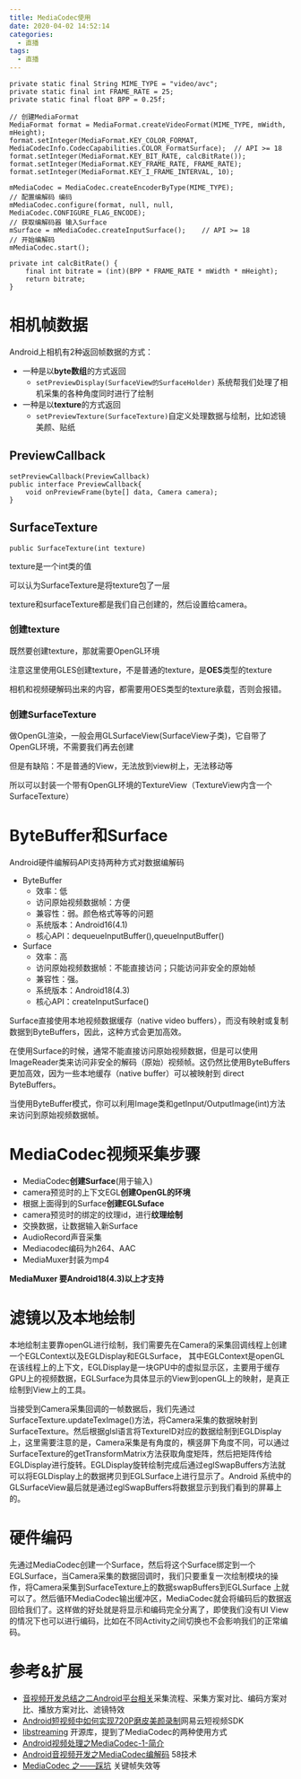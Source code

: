 ```yaml
---
title: MediaCodec使用
date: 2020-04-02 14:52:14
categories:
  - 直播
tags:
  - 直播
---
```


```
private static final String MIME_TYPE = "video/avc";
private static final int FRAME_RATE = 25;
private static final float BPP = 0.25f;

// 创建MediaFormat
MediaFormat format = MediaFormat.createVideoFormat(MIME_TYPE, mWidth, mHeight);
format.setInteger(MediaFormat.KEY_COLOR_FORMAT, MediaCodecInfo.CodecCapabilities.COLOR_FormatSurface);	// API >= 18
format.setInteger(MediaFormat.KEY_BIT_RATE, calcBitRate());
format.setInteger(MediaFormat.KEY_FRAME_RATE, FRAME_RATE);
format.setInteger(MediaFormat.KEY_I_FRAME_INTERVAL, 10);

mMediaCodec = MediaCodec.createEncoderByType(MIME_TYPE);
// 配置编解码 编码
mMediaCodec.configure(format, null, null, MediaCodec.CONFIGURE_FLAG_ENCODE);
// 获取编解码器 输入Surface
mSurface = mMediaCodec.createInputSurface();	// API >= 18
// 开始编解码
mMediaCodec.start();

private int calcBitRate() {
	final int bitrate = (int)(BPP * FRAME_RATE * mWidth * mHeight);
	return bitrate;
}
```

# 相机帧数据

Android上相机有2种返回帧数据的方式：

- 一种是以**byte数组**的方式返回
	- `setPreviewDisplay(SurfaceView的SurfaceHolder)` 系统帮我们处理了相机采集的各种角度同时进行了绘制
- 一种是以**texture**的方式返回
	- `setPreviewTexture(SurfaceTexture)`自定义处理数据与绘制，比如滤镜美颜、贴纸

## PreviewCallback

```
setPreviewCallback(PreviewCallback)
public interface PreviewCallback{
	void onPreviewFrame(byte[] data, Camera camera);
}
```

## SurfaceTexture

`public SurfaceTexture(int texture)`

texture是一个int类的值

可以认为SurfaceTexture是将texture包了一层

texture和surfaceTexture都是我们自己创建的，然后设置给camera。

### 创建texture

既然要创建texture，那就需要OpenGL环境

注意这里使用GLES创建texture，不是普通的texture，是**OES**类型的texture

相机和视频硬解码出来的内容，都需要用OES类型的texture承载，否则会报错。

### 创建SurfaceTexture

做OpenGL渲染，一般会用GLSurfaceView(SurfaceView子类)，它自带了OpenGL环境，不需要我们再去创建

但是有缺陷：不是普通的View，无法放到view树上，无法移动等

所以可以封装一个带有OpenGL环境的TextureView（TextureView内含一个SurfaceTexture）

# ByteBuffer和Surface

Android硬件编解码API支持两种方式对数据编解码

- ByteBuffer
	- 效率：低
	- 访问原始视频数据帧：方便
	- 兼容性：弱。颜色格式等等的问题
	- 系统版本：Android16(4.1)
	- 核心API：dequeueInputBuffer(),queueInputBuffer()
- Surface
	- 效率：高
	- 访问原始视频数据帧：不能直接访问；只能访问非安全的原始帧
	- 兼容性：强。
	- 系统版本：Android18(4.3)
	- 核心API：createInputSurface()

Surface直接使用本地视频数据缓存（native video buffers），而没有映射或复制数据到ByteBuffers，因此，这种方式会更加高效。

在使用Surface的时候，通常不能直接访问原始视频数据，但是可以使用ImageReader类来访问非安全的解码（原始）视频帧。这仍然比使用ByteBuffers更加高效，因为一些本地缓存（native buffer）可以被映射到 direct ByteBuffers。

当使用ByteBuffer模式，你可以利用Image类和getInput/OutputImage(int)方法来访问到原始视频数据帧。

# MediaCodec视频采集步骤

- MediaCodec**创建Surface**(用于输入)
- camera预览时的上下文EGL**创建OpenGL的环境**
- 根据上面得到的Surface**创建EGLSuface**
- camera预览时的绑定的纹理id，进行**纹理绘制**
- 交换数据，让数据输入新Surface
- AudioRecord声音采集
- Mediacodec编码为h264、AAC
- MediaMuxer封装为mp4

**MediaMuxer 要Android18(4.3)以上才支持**

# 滤镜以及本地绘制

本地绘制主要靠openGL进行绘制，我们需要先在Camera的采集回调线程上创建一个EGLContext以及EGLDisplay和EGLSurface， 其中EGLContext是openGL在该线程上的上下文，EGLDisplay是一块GPU中的虚拟显示区，主要用于缓存GPU上的视频数据，EGLSurface为具体显示的View到openGL上的映射，是真正绘制到View上的工具。

当接受到Camera采集回调的一帧数据后，我们先通过SurfaceTexture.updateTexImage()方法，将Camera采集的数据映射到SurfaceTexture。然后根据glsl语言将TextureID对应的数据绘制到EGLDisplay上，这里需要注意的是，Camera采集是有角度的，横竖屏下角度不同，可以通过SurfaceTexture的getTransformMatrix方法获取角度矩阵，然后把矩阵传给EGLDisplay进行旋转。EGLDisplay旋转绘制完成后通过eglSwapBuffers方法就可以将EGLDisplay上的数据拷贝到EGLSurface上进行显示了。Android 系统中的GLSurfaceView最后就是通过eglSwapBuffers将数据显示到我们看到的屏幕上的。

# 硬件编码

先通过MediaCodec创建一个Surface，然后将这个Surface绑定到一个EGLSurface，当Camera采集的数据回调时，我们只要重复一次绘制模块的操作，将Camera采集到SurfaceTexture上的数据swapBuffers到EGLSurface 上就可以了。然后循环MediaCodec输出缓冲区，MediaCodec就会将编码后的数据返回给我们了。这样做的好处就是将显示和编码完全分离了，即使我们没有UI View的情况下也可以进行编码，比如在不同Activity之间切换也不会影响我们的正常编码。

# 参考&扩展

- [音视频开发总结之二Android平台相关](https://blog.csdn.net/unreliable_narrator/article/details/92577005)采集流程、采集方案对比、编码方案对比、播放方案对比、滤镜特效
- [Android短视频中如何实现720P磨皮美颜录制](https://blog.csdn.net/xiaoying5558/article/details/80132276)网易云短视频SDK
- [libstreaming](https://github.com/fyhertz/libstreaming) 开源库，提到了MediaCodec的两种使用方式
- [Android视频处理之MediaCodec-1-简介](https://mp.weixin.qq.com/s?__biz=MzUxODQ3MTk5Mg==&mid=2247483866&idx=1&sn=f5600690c3c034d7d6585a30311a1587&chksm=f989298dcefea09b77fad1d244e722f21d196ffed9da2317866511032f23ea37c4e01bc16cf5&scene=38#wechat_redirect)
- [Android音视频开发之MediaCodec编解码](https://mp.weixin.qq.com/s?__biz=MzI1NDc5MzIxMw==&mid=2247486073&idx=1&sn=9006ae3e0149ebbea2438a83873c4887) 58技术
- [MediaCodec 之——踩坑](https://blog.csdn.net/gb702250823/article/details/81669684) 关键帧失效等
